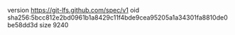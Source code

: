 version https://git-lfs.github.com/spec/v1
oid sha256:5bcc812e2bd0961b1a8429c11f4bde9cea95205a1a34301fa8810de0be58dd3d
size 9240
